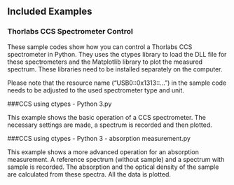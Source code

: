 ## Included Examples

### Thorlabs CCS Spectrometer Control
These sample codes show how you can control a Thorlabs CCS spectrometer in Python.
They uses the ctypes library to load the DLL file for these spectrometers and the Matplotlib library to plot the measured spectrum. These libraries need to be installed separately on the computer.

Please note that the resource name (“USB0::0x1313::…”) in the sample code needs to be adjusted to the used spectrometer type and unit.

###CCS using ctypes - Python 3.py

This example shows the basic operation of a CCS spectrometer. The necessary settings are made, a spectrum is recorded and then plotted.

###CCS using ctypes - Python 3 - absorption measurement.py

This example shows a more advanced operation for an absorption measurement. A reference spectrum (without sample) and a spectrum with sample is recorded. The absorption and the optical density of the sample are calculated from these spectra. All the data is plotted.
